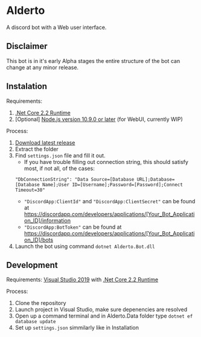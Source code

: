# Alderto
A discord bot with a Web user interface.

## Disclaimer
This bot is in it's early Alpha stages the entire structure of the bot can change at any minor release.

## Instalation
Requirements:
1) [.Net Core 2.2 Runtime](https://dotnet.microsoft.com/download/dotnet-core/2.2)
2) [Optional] [Node.js version 10.9.0 or later](https://nodejs.org/en/) (for WebUI, currently WIP)

Process:
1) [Download latest release](/GedasFX/Alderto/releases/latest/download/alderto.zip)
2) Extract the folder
3) Find `settings.json` file and fill it out.
   * If you have trouble filling out connection string, this should satisfy most, if not all, of the cases:
   ```
   "DbConnectionString": "Data Source=[Database URL];Database=[Database Name];User ID=[Username];Password=[Password];Connect Timeout=30"
   ```
   * `"DiscordApp:ClientId"` and `"DiscordApp:ClientSecret"` can be found at https://discordapp.com/developers/applications/[Your_Bot_Application_ID]/information
   * `"DiscordApp:BotToken"` can be found at https://discordapp.com/developers/applications/[Your_Bot_Application_ID]/bots
4) Launch the bot using command `dotnet Alderto.Bot.dll`
   
## Development
Requirements: [Visual Studio 2019](https://visualstudio.microsoft.com/vs/) with [.Net Core 2.2 Runtime](https://dotnet.microsoft.com/download/dotnet-core/2.2)

Process:
1) Clone the repository 
2) Launch project in Visual Studio, make sure depenencies are resolved
3) Open up a command terminal and in Alderto.Data folder type `dotnet ef database update`
4) Set up `settings.json` simmilarly like in Installation
